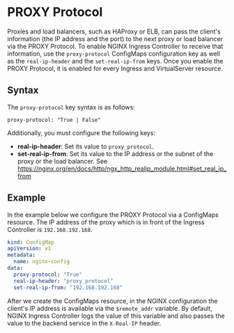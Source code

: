 # PROXY Protocol

Proxies and load balancers, such as HAProxy or ELB, can pass the client's information (the IP address and the port) to the next proxy or load balancer via the PROXY Protocol. To enable NGINX Ingress Controller to receive that information, use the `proxy-protocol` ConfigMaps configuration key as well as the `real-ip-header` and the `set-real-ip-from` keys. Once you enable the PROXY Protocol, it is enabled for every Ingress and VirtualServer resource.

## Syntax

The `proxy-protocol` key syntax is as follows:
```
proxy-protocol: "True | False"
```

Additionally, you must configure the following keys:
* **real-ip-header**: Set its value to `proxy_protocol`.
* **set-real-ip-from**: Set its value to the IP address or the subnet of the proxy or the load balancer. See https://nginx.org/en/docs/http/ngx_http_realip_module.html#set_real_ip_from

## Example

In the example below we configure the PROXY Protocol via a ConfigMaps resource. The IP address of the proxy which is in front of the Ingress Controller is `192.168.192.168`.

```yaml
kind: ConfigMap
apiVersion: v1
metadata:
  name: nginx-config
data:
  proxy-protocol: "True"
  real-ip-header: "proxy_protocol"
  set-real-ip-from: "192.168.192.168"
```
After we create the ConfigMaps resource, in the NGINX configuration the client's IP address is available via the `$remote_addr` variable. By default, NGINX Ingress Controller logs the value of this variable and also passes the value to the backend service in the `X-Real-IP` header.
